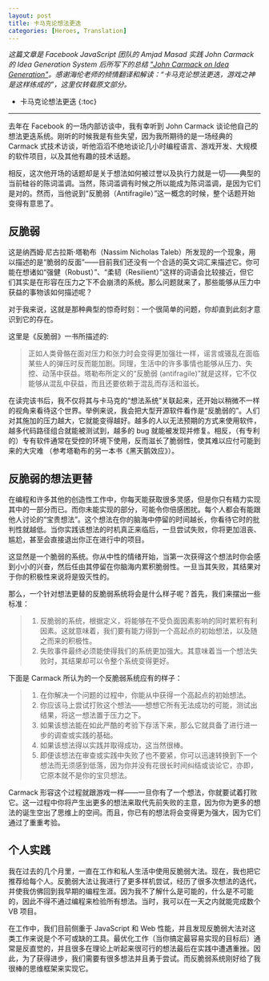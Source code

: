 ```yaml
---
layout: post
title: 卡马克论想法更迭
categories: [Heroes, Translation]
---
```


*这篇文章是 Facebook JavaScript 团队的 Amjad Masad 实践 John Carmack 的 Idea Generation System 后所写下的总结 ["John Carmack on Idea Generation"](http://amasad.me/2016/03/09/john-carmack-on-idea-generation/)。感谢海伦老师的倾情翻译和解读：“卡马克论想法更迭，游戏之神是这样练成的”，这里仅转载原文部分。*

* 卡马克论想法更迭
{:toc}

***

去年在 Facebook 的一场内部访谈中，我有幸听到 John Carmack 谈论他自己的想法更迭系统。刚听的时候我是有些失望，因为我所期待的是一场经典的 Carmack 式技术访谈，听他滔滔不绝地谈论几小时编程语言、游戏开发、大规模的软件项目，以及其他有趣的技术话题。

相反，这次他开场的话题却是关于想法如何被过誉以及执行力就是一切——典型的当前硅谷的陈词滥调。当然，陈词滥调有时候之所以能成为陈词滥调，是因为它们是对的。然而，当他说到“反脆弱（Antifragile）”这一概念的时候，整个话题开始变得有意思了。

## 反脆弱

这是纳西姆·尼古拉斯·塔勒布（Nassim Nicholas Taleb）所发现的一个现象，用以描述的是“脆弱的反面”——目前我们还没有一个合适的英文词汇来描述它。你可能在想诸如“强健（Robust）”、“柔韧（Resilient）”这样的词语会比较接近，但它们其实是在形容在压力之下不会崩溃的系统。那么问题就来了，那些能够从压力中获益的事物该如何描述呢？

对于我来说，这就是那种典型的惊奇时刻：一个很简单的问题，你却直到此刻才意识到它的存在。

这里是《反脆弱》一书所描述的:

> 正如人类骨骼在面对压力和张力时会变得更加强壮一样，谣言或骚乱在面临某些人的弹压时反而能加剧。同理，生活中的许多事情也能够从压力、失控、动荡中获益。塔勒布所定义的“反脆弱 (antifragile)”就是这样，它不仅能够从混乱中获益，而且还要依赖于混乱而存活和滋长。

在读完该书后，我不仅将其与卡马克的“想法系统”关联起来，还开始以稍微不一样的视角来看待这个世界。举例来说，我会把大型开源软件看作是“反脆弱的”。人们对其施加的压力越大，它就能变得越好。越多的人以无法预期的方式来使用软件，越多代码路径组合就能被测试到，越多的 bug 就能被发现并修复。相反，（有专利的）专有软件通常在受控的环境下使用，反而滋长了脆弱性，使其难以应付可能到来的大灾难 （参考塔勒布的另一本书《黑天鹅效应》）。

## 反脆弱的想法更替

在编程和许多其他的创造性工作中，你每天能获取很多灵感，但是你只有精力实现其中的一部分而已。而你未能实现的部分，可能令你倍感困扰。每个人都会有能跟他人讨论的“宝贵想法”。这个想法在你的脑海中停留的时间越长，你看待它时的批判性就越低。当你实践该想法的时机真正来临后，一旦尝试失败，你将更加沮丧、尴尬，甚至会直接退出你正在进行中的项目。

这显然是一个脆弱的系统。你从中性的情绪开始，当第一次获得这个想法时你会感到小小的兴奋，然后任由其停留在你脑海内累积脆弱性。一旦当其失败，其结果对于你的积极性来说将是毁灭性的。

那么，一个针对想法更替的反脆弱系统将会是什么样子呢？首先，我们来摆出一些标准：

> 1. 反脆弱的系统，根据定义，将能够在不受负面因素影响的同时累积有利因素。这就意味着，我们要有能力得到一个高起点的初始想法，以及随之而来的积极性。
> 2. 失败事件最终必须能使得我们的系统更加强大。其意味着当一个想法失败时，其结果却可以令整个系统变得更好。

下面是 Carmack 所认为的一个反脆弱系统应有的样子：

> 1. 在你解决一个问题的过程中，你能从中获得一个高起点的初始想法。
> 2. 你应该马上尝试打败这个想法——想想它所有无法成功的可能，测试出结果，将这一想法置于压力之下。
> 3. 如果该想法能在如此严酷的考验下存活下来，那么它就具备了进行进一步的调查或实践的基础。
> 4. 如果该想法得以实践并取得成功，这当然很棒。
> 5. 即便该想法在审查或实践中失败了也不要紧，你可以迅速转换到下一个想法而无须感到低落，因为你并没有花很长时间纠结或谈论它，亦即，它原本就不是你的宝贝想法。

Carmack 形容这个过程就跟游戏一样——一旦你有了一个想法，你就要试着打败它。这一过程中你将产生出更多的想法来取代先前失败的主意，因为你为更多的想法的诞生空出了思维上的空间。而且，你已有的想法将会变得更为强大，因为它们通过了重重考验。

## 个人实践

我在过去的几个月里，一直在工作和私人生活中使用反脆弱大法。现在，我也把它推荐给每个人。反脆弱大法让我进行了更多样机尝试，经历了很多次想法的迭代，并使我仿佛回到我早期的编程生涯。因为我不了解什么是可能的，什么是不可能的，因此不得不通过编程来检验所有想法。当时，我可以在一天之内就能完成数个 VB 项目。

在工作中，我们目前侧重于 JavaScript 和 Web 性能，并且发现反脆弱大法对这类工作来说是个不可或缺的工具。最优化工作（当你搞定最容易实现的目标后）通常是反直觉的，并且很多在理论上听起来很可行的想法最后在实践中遭遇重挫。因此，为了获得进步，我们需要有很多想法并且勇于尝试。而反脆弱系统刚好给了我很棒的思维框架来实现它。
